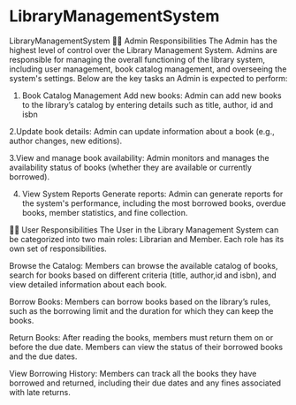 # LibraryManagementSystem
LibraryManagementSystem
👨‍💼 Admin Responsibilities
The Admin has the highest level of control over the Library Management System. Admins are responsible for managing the overall functioning of the library system, including user management, book catalog management, and overseeing the system's settings. Below are the key tasks an Admin is expected to perform:

1. Book Catalog Management
Add new books: Admin can add new books to the library’s catalog by entering details such as title, author, id and isbn

2.Update book details: Admin can update information about a book (e.g., author changes, new editions).

3.View and manage book availability: Admin monitors and manages the availability status of books (whether they are available or currently borrowed).

4. View System Reports
Generate reports: Admin can generate reports for the system's performance, including the most borrowed books, overdue books, member statistics, and fine collection.

🧑‍💼 User Responsibilities
The User in the Library Management System can be categorized into two main roles: Librarian and Member. Each role has its own set of responsibilities.

Browse the Catalog: Members can browse the available catalog of books, search for books based on different criteria (title, author,id and isbn), and view detailed information about each book.

Borrow Books: Members can borrow books based on the library’s rules, such as the borrowing limit and the duration for which they can keep the books.

Return Books: After reading the books, members must return them on or before the due date. Members can view the status of their borrowed books and the due dates.

View Borrowing History: Members can track all the books they have borrowed and returned, including their due dates and any fines associated with late returns.

